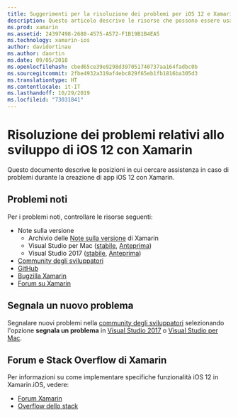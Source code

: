 ```yaml
---
title: Suggerimenti per la risoluzione dei problemi per iOS 12 e Xamarin.iOS
description: Questo articolo descrive le risorse che possono essere usate per la risoluzione dei problemi durante lo sviluppo di applicazioni Xamarin.iOS. Vengono illustrati i problemi noti, viene segnalato un nuovo problema e altre risorse per la risoluzione dei problemi.
ms.prod: xamarin
ms.assetid: 24397498-2688-4575-A572-F1B19B1B4EA5
ms.technology: xamarin-ios
author: davidortinau
ms.author: daortin
ms.date: 09/05/2018
ms.openlocfilehash: cbed65ce39e9298d397051740737aa164fadbc0b
ms.sourcegitcommit: 2fbe4932a319af4ebc829f65eb1fb1816ba305d3
ms.translationtype: HT
ms.contentlocale: it-IT
ms.lasthandoff: 10/29/2019
ms.locfileid: "73031841"
---
```

# <a name="troubleshooting-ios-12-development-with-xamarin"></a>Risoluzione dei problemi relativi allo sviluppo di iOS 12 con Xamarin

Questo documento descrive le posizioni in cui cercare assistenza in caso di problemi durante la creazione di app iOS 12 con Xamarin.

## <a name="known-issues"></a>Problemi noti

Per i problemi noti, controllare le risorse seguenti:

- Note sulla versione
  - Archivio delle [Note sulla versione](https://docs.microsoft.com/xamarin/ios/release-notes/) di Xamarin
  - Visual Studio per Mac ([stabile](https://docs.microsoft.com/visualstudio/releasenotes/vs2017-mac-relnotes), [Anteprima](https://docs.microsoft.com/visualstudio/releasenotes/vs2017-mac-preview-relnotes))
  - Visual Studio 2017 ([stabile](https://docs.microsoft.com/visualstudio/releasenotes/vs2017-relnotes), [Anteprima](https://docs.microsoft.com/visualstudio/releasenotes/vs2017-preview-relnotes))
- [Community degli sviluppatori](https://developercommunity.visualstudio.com/search.html)
- [GitHub](https://github.com/xamarin/xamarin-macios/issues)
- [Bugzilla Xamarin](https://bugzilla.xamarin.com/query.cgi?product=iOS)
- [Forum su Xamarin](https://forums.xamarin.com/categories/ios)

## <a name="report-a-new-issue"></a>Segnala un nuovo problema

Segnalare nuovi problemi nella [community degli sviluppatori](https://developercommunity.visualstudio.com/spaces/8/index.html) selezionando l'opzione **segnala un problema** in [Visual Studio 2017](https://docs.microsoft.com/visualstudio/ide/how-to-report-a-problem-with-visual-studio-2017) o [Visual Studio per Mac](https://docs.microsoft.com/visualstudio/mac/report-a-problem).

## <a name="xamarin-forums-and-stack-overflow"></a>Forum e Stack Overflow di Xamarin

Per informazioni su come implementare specifiche funzionalità iOS 12 in Xamarin.iOS, vedere:

- [Forum Xamarin](https://forums.xamarin.com/categories/ios)
- [Overflow dello stack](https://stackoverflow.com/search?tab=newest&q=xamarin)
